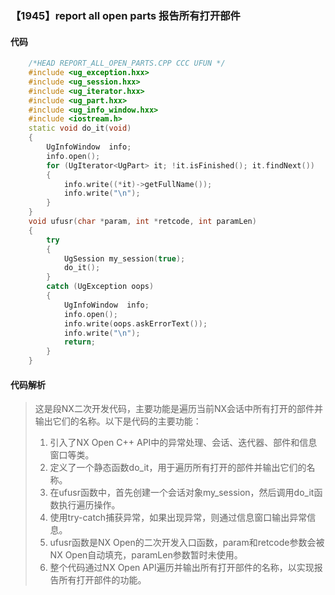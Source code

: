 ### 【1945】report all open parts 报告所有打开部件

#### 代码

```cpp
    /*HEAD REPORT_ALL_OPEN_PARTS.CPP CCC UFUN */  
    #include <ug_exception.hxx>  
    #include <ug_session.hxx>  
    #include <ug_iterator.hxx>  
    #include <ug_part.hxx>  
    #include <ug_info_window.hxx>  
    #include <iostream.h>  
    static void do_it(void)  
    {  
        UgInfoWindow  info;  
        info.open();  
        for (UgIterator<UgPart> it; !it.isFinished(); it.findNext())  
        {  
            info.write((*it)->getFullName());  
            info.write("\n");  
        }  
    }  
    void ufusr(char *param, int *retcode, int paramLen)  
    {  
        try  
        {  
            UgSession my_session(true);  
            do_it();  
        }  
        catch (UgException oops)  
        {  
            UgInfoWindow  info;  
            info.open();  
            info.write(oops.askErrorText());  
            info.write("\n");  
            return;  
        }  
    }

```

#### 代码解析

> 这是段NX二次开发代码，主要功能是遍历当前NX会话中所有打开的部件并输出它们的名称。以下是代码的主要功能：
>
> 1. 引入了NX Open C++ API中的异常处理、会话、迭代器、部件和信息窗口等类。
> 2. 定义了一个静态函数do_it，用于遍历所有打开的部件并输出它们的名称。
> 3. 在ufusr函数中，首先创建一个会话对象my_session，然后调用do_it函数执行遍历操作。
> 4. 使用try-catch捕获异常，如果出现异常，则通过信息窗口输出异常信息。
> 5. ufusr函数是NX Open的二次开发入口函数，param和retcode参数会被NX Open自动填充，paramLen参数暂时未使用。
> 6. 整个代码通过NX Open API遍历并输出所有打开部件的名称，以实现报告所有打开部件的功能。
>
